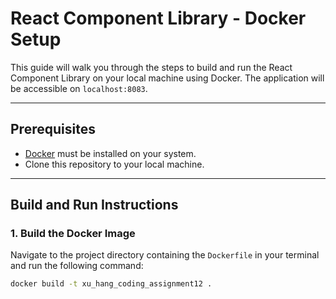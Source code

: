 # React Component Library - Docker Setup

This guide will walk you through the steps to build and run the React Component Library on your local machine using Docker. The application will be accessible on `localhost:8083`.

---

## Prerequisites
- [Docker](https://www.docker.com/) must be installed on your system.
- Clone this repository to your local machine.

---

## Build and Run Instructions

### 1. Build the Docker Image
Navigate to the project directory containing the `Dockerfile` in your terminal and run the following command:
```bash
docker build -t xu_hang_coding_assignment12 .
